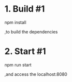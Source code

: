 

# 1. Build #1

npm install 

,to build the dependencies


# 2. Start #1
npm run start

,and access the localhost:8080